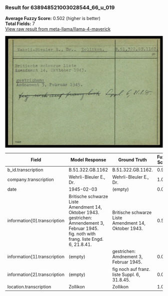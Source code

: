 ### Result for 638948521003028544_66_u_019
**Average Fuzzy Score:** 0.502 (higher is better)<br>
**Total Fields:** 7<br>
[View raw result from meta-llama/llama-4-maverick](https://github.com/RISE-UNIBAS/humanities_data_benchmark/blob/main/results/2025-10-24/T0333/request_T0333_638948521003028544_66_u_019.json)

<img src="https://github.com/RISE-UNIBAS/humanities_data_benchmark/blob/main/benchmarks/blacklist/images/638948521003028544_66_u_019.jpg?raw=true" alt="638948521003028544_66_u_019" width="600px">

| Field | Model Response | Ground Truth | Fuzzy Score | Match |
|-------|----------------|--------------|-------------|-------|
| b_id.transcription | B.51.322.GB.1162 | B.51.322.GB.1162. | 0.970 | ✅ |
| company.transcription | Wehrli-Bleuler E., Dr. | Wehrli-Bleuler E., Dr. | 1.000 | ✅ |
| date | 1945-02-03 | (empty) | 0.000 | ❌ |
| information[0].transcription | Britische schwarze Liste<br>Amendment 14, Oktober 1943.<br>gestrichen:<br>Amnendement 3, Februar 1945.<br>fig. noth with frang. liste Engd. 6, 21.8.41. | Britische schwarze Liste<br>Amendment 14, Oktober 1943. | 0.545 | ❌ |
| information[1].transcription | (empty) | gestrichen:<br>Amdnement 3, Februar 1945. | 0.000 | ❌ |
| information[2].transcription | (empty) | fig noch auf franz. liste Suppl. 6, 31.8.45. | 0.000 | ❌ |
| location.transcription | Zollikon | Zollikon | 1.000 | ✅ |
